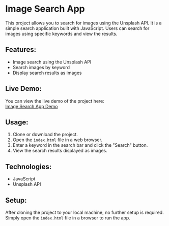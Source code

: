 # Image Search App

This project allows you to search for images using the Unsplash API. It is a simple search application built with JavaScript. Users can search for images using specific keywords and view the results.

## Features:
- Image search using the Unsplash API
- Search images by keyword
- Display search results as images

## Live Demo:
You can view the live demo of the project here:  
[Image Search App Demo](https://image-search-app-mocha.vercel.app/)

## Usage:
1. Clone or download the project.
2. Open the `index.html` file in a web browser.
3. Enter a keyword in the search bar and click the "Search" button.
4. View the search results displayed as images.

## Technologies:
- JavaScript
- Unsplash API

## Setup:
After cloning the project to your local machine, no further setup is required. Simply open the `index.html` file in a browser to run the app.

